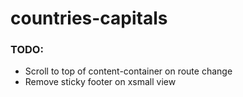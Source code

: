 # countries-capitals

### TODO:
- Scroll to top of content-container on route change
- Remove sticky footer on xsmall view
